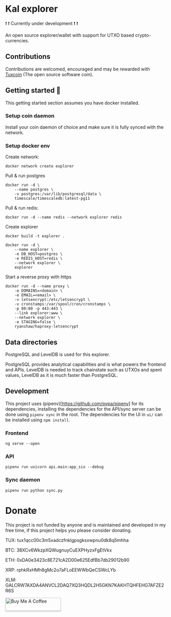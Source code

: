 # Kal explorer
:exclamation: :exclamation: Currently under development :exclamation: :exclamation:

An open source explorer/wallet with support for UTXO based crypto-currencies.

## Contributions 
Contributions are welcomed, encouraged and may be rewarded with [Tuxcoin](https://tuxcoin.io) (The open source software coin). 

## Getting started :school_satchel:

This getting started section assumes you have docker installed.

### Setup coin daemon
Install your coin daemon of choice and make sure it is fully synced with the network.

### Setup docker env
Create network:
```
docker network create explorer
```

Pull & run postgres
```
docker run -d \
	--name postgres \
	-v postgres:/var/lib/postgresql/data \
	timescale/timescaledb:latest-pg11
```

Pull & run redis:
```
docker run -d --name redis --network explorer redis
```

Create explorer
```
docker build -t explorer .

docker run -d \
	--name explorer \
	-e DB_HOST=postgres \
	-e REDIS_HOST=redis \
	--network explorer \
	explorer

```

Start a reverse proxy with https
```
docker run -d --name proxy \
	-e DOMAINS=<domain> \
	-e EMAIL=<email> \
	-v letsencrypt:/etc/letsencrypt \
	-v cronstamps:/var/spool/cron/cronstamps \
	-p 80:80 -p 443:443 \
	--link explorer:www \
	--network explorer \
	-e STAGING=false \
	ryanshaw/haproxy-letsencrypt
```

## Data directories

PostgreSQL and LevelDB is used for this explorer. 

PostgreSQL provides analytical capabilities and is what powers the frontend and APIs. LevelDB is needed to track chainstate such as UTXOs and spent values, LevelDB as it is much faster than PostgreSQL.

## Development

This project uses (pipenv)[https://github.com/pypa/pipenv] for its dependencies, installing the dependencies for the API/sync server can be done using `pipenv sync` in the root. The dependencies for the UI in `ui/` can be installed using `npm install`.

### Frontend
`ng serve --open`

### API
`pipenv run uvicorn api.main:app_sio --debug`

### Sync daemon
`pipenv run python sync.py`

# Donate

This project is not funded by anyone and is maintained and developed in my free time, if this project helps you please consider donating.

TUX: tux1qcc00c3m5xadczfnklgpsgksxwpnu0dk8q5mhha

BTC: 38XCv6WkzpXQWugnuyCuEXPHyzxFgEtVkx

ETH: 0xDA0e3423c8E721cA2D00e625EdfBb7db29012b90

XRP: rphkRxHMh8gMc2o7aFLoEEWWbQeCSWcLYb

XLM: GALCRW7AXDA4ANVCL2DAQ7XQ3HQDL2H5GKN7KAKHTQHFEHG7AFZE2R6S

<a href="https://www.buymeacoffee.com/HklE8Fn" target="_blank"><img src="https://www.buymeacoffee.com/assets/img/custom_images/orange_img.png" alt="Buy Me A Coffee" style="height: 41px !important;width: 174px !important;box-shadow: 0px 3px 2px 0px rgba(190, 190, 190, 0.5) !important;-webkit-box-shadow: 0px 3px 2px 0px rgba(190, 190, 190, 0.5) !important;" ></a>
